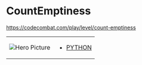 # CountEmptiness 

https://codecombat.com/play/level/count-emptiness
<table>
<tr>
<td>

![Hero Picture](hero.png?raw=true "Hero Picture")

</td>
<td>
<ul>
<li>

[PYTHON](CountEmptiness.py)

</li>
</td>
</tr>
<table>
